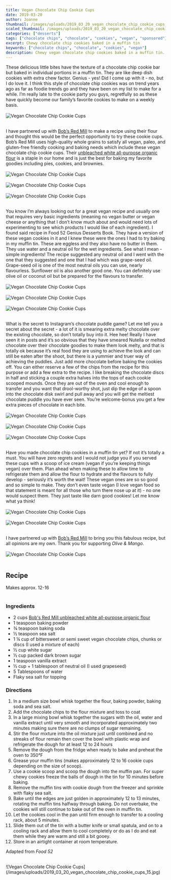 ```yaml
---
title: Vegan Chocolate Chip Cookie Cups
date: 2019-03-20
author: Joanne
thumbnail: /images/uploads/2019_03_20_vegan_chocolate_chip_cookie_cups_1.jpg
scaled_thumbnail: /images/uploads/2019_03_20_vegan_chocolate_chip_cookie_cups_0.jpg
categories: ["desserts"]
tags: ["chocolate chips", "chocolate", "cookies", "vegan", "sponsored"]
excerpt: Chewy chocolate chip cookies baked in a muffin tin
keywords: ["chocolate chips", "chocolate", "cookies", "vegan"]
description: Chewy vegan chocolate chip cookies baked in a muffin tin. Delicious vegan baked desserts
---
```


These delicious little bites have the texture of a chocolate chip cookie bar but baked in individual portions in a muffin tin. They are like deep dish cookies with extra chew factor. Genius - yes! Did I come up with it - no, but I do love it. I think this style of chocolate chip cookies was on trend years ago as far as foodie trends go and they have been on my list to make for a while. I’m really late to the cookie party you guys, regretfully so as these have quickly become our family’s favorite cookies to make on a weekly basis.
</br>
</br>
![Vegan Chocolate Chip Cookie Cups](/images/uploads/2019_03_20_vegan_chocolate_chip_cookie_cups_2.jpg)
</br>
</br>

I have partnered up with <span class="highlight"><a rel="nofollow" href="https://www.bobsredmill.com/?utm_source=TheOliveAndMango&utm_medium=influencer&utm_campaign=bobsredmill">Bob’s Red Mill</a></span> to make a recipe using their flour and thought this would be the perfect opportunity to try these cookie cups. Bob’s Red Mill uses high-quality whole grains to satisfy all vegan, paleo, and gluten-free friendly cooking and baking needs which include these vegan chocolate chip cookie cups. Their <span class="highlight"><a rel="nofollow" href="https://www.bobsredmill.com/shop/flours-and-meals/organic-all-purpose-unbleached-white-flour.html">unbleached white all-purpose organic flour</a></span> is a staple in our home and is just the best for baking my favorite goodies including pies, cookies, and brownies.
</br>
</br>
![Vegan Chocolate Chip Cookie Cups](/images/uploads/2019_03_20_vegan_chocolate_chip_cookie_cups_3.jpg)
</br>
</br>
![Vegan Chocolate Chip Cookie Cups](/images/uploads/2019_03_20_vegan_chocolate_chip_cookie_cups_4.jpg)
</br>
</br>
![Vegan Chocolate Chip Cookie Cups](/images/uploads/2019_03_20_vegan_chocolate_chip_cookie_cups_5.jpg)
</br>
</br>

You know I’m always looking out for a great vegan recipe and usually one that requires very basic ingredients (meaning no vegan butter or vegan cheese or anything that I don’t know much about and would need lots of experimenting to see which products I would  like of each ingredient). I found said recipe in Food 52 Genius Desserts Book. They have a version of these vegan cookies in it and I knew these were the ones I had to try baking in my muffin tin. These are eggless and they also have no butter in them. They use water and a neutral oil for the wet ingredients. See what I mean - simple ingredients! The recipe suggested any neutral oil and I went with the one that they suggested and one that I had which was grape-seed oil. Grape-seed oil is one of the most neutral oils you can use, nearly flavourless. Sunflower oil is also another good one. You can definitely use olive oil or coconut oil but be prepared for the flavours to transfer.
</br>
</br>
![Vegan Chocolate Chip Cookie Cups](/images/uploads/2019_03_20_vegan_chocolate_chip_cookie_cups_6.jpg)
</br>
</br>
![Vegan Chocolate Chip Cookie Cups](/images/uploads/2019_03_20_vegan_chocolate_chip_cookie_cups_7.jpg)
</br>
</br>
![Vegan Chocolate Chip Cookie Cups](/images/uploads/2019_03_20_vegan_chocolate_chip_cookie_cups_8.jpg)
</br>
</br>

What is the secret to Instagram’s chocolate puddle game? Let me tell you a secret about the secret - a lot of it is smearing extra melty chocolate over the existing chocolate, so don’t totally buy into it.  Hee hee! Really I have seen it in posts and it’s so obvious that they have smeared Nutella or melted chocolate over their chocolate goodies to make them look melty, and that is totally ok because it’s real food they are using to achieve the look and can still be eaten after the shoot, but there is a yummier and truer way of achieving the puddles. Just add more chocolate before baking the cookies off. You can either reserve a few of the chips from the recipe for this purpose or add a few extra to the recipe.  I like breaking the chocolate discs in half and sticking a couple extra halves into the tops of each cookie scooped mounds. Once they are out of the oven and cool enough to transfer and you want that drool-worthy shot, just dip the edge of a spoon into the chocolate disk swirl and pull away and you will get the meltiest chocolate puddle you have ever seen. You’re welcome-bonus you get a few extra pieces of chocolate in each bite.
</br>
</br>
![Vegan Chocolate Chip Cookie Cups](/images/uploads/2019_03_20_vegan_chocolate_chip_cookie_cups_9.jpg)
</br>
</br>
![Vegan Chocolate Chip Cookie Cups](/images/uploads/2019_03_20_vegan_chocolate_chip_cookie_cups_10.jpg)
</br>
</br>
![Vegan Chocolate Chip Cookie Cups](/images/uploads/2019_03_20_vegan_chocolate_chip_cookie_cups_11.jpg)
</br>
</br>

Have you made chocolate chip cookies in a muffin tin yet? If not it’s totally a must. You will have zero regrets and I would not judge you if you served these cups with a scoop of ice cream (vegan if you’re keeping things vegan) over them. Plan ahead when making these to allow time to refrigerate them and allow the flour to hydrate and the flavours to fully develop - seriously it’s worth the wait! These vegan ones are so so good and so simple to make. They don’t even taste vegan (I love vegan food so that statement is meant for all those who turn there nose up at it)  - no one would suspect them. They just taste like darn good cookies! Let me know what ya think!
</br>
</br>
![Vegan Chocolate Chip Cookie Cups](/images/uploads/2019_03_20_vegan_chocolate_chip_cookie_cups_12.jpg)
</br>
</br>
![Vegan Chocolate Chip Cookie Cups](/images/uploads/2019_03_20_vegan_chocolate_chip_cookie_cups_13.jpg)
</br>
</br>

I have partnered up with <span class="highlight"><a rel="nofollow" href="https://www.bobsredmill.com/?utm_source=TheOliveAndMango&utm_medium=influencer&utm_campaign=bobsredmill">Bob’s Red Mill</a></span> to bring you this fabulous recipe, but all opinions are my own. Thank you for supporting _Olive & Mango_.
</br>
</br>
![Vegan Chocolate Chip Cookie Cups](/images/uploads/2019_03_20_vegan_chocolate_chip_cookie_cups_14.jpg)
</br>
</br>

## Recipe
Makes approx. 12-16 
</br>
</br>

### Ingredients

* <span itemprop="ingredients"> 2 cups <span class="highlight"><a rel="nofollow" href="https://www.bobsredmill.com/shop/flours-and-meals/organic-all-purpose-unbleached-white-flour.html">Bob's Red Mill unbleached white all-purpose organic flour</a></span> </span>
* <span itemprop="ingredients"> 1 teaspoon baking powder </span>
* <span itemprop="ingredients"> &frac34; teaspoon baking soda </span>
* <span itemprop="ingredients"> &frac12; teaspoon sea salt </span>
* <span itemprop="ingredients"> 1 &frac14; cup of bittersweet or semi sweet vegan chocolate chips, chunks or discs (I used a mixture of each) </span>
* <span itemprop="ingredients"> &frac12; cup white sugar</span>
* <span itemprop="ingredients"> &frac12; cup packed dark brown sugar</span>
* <span itemprop="ingredients"> 1 teaspoon vanilla extract</span>
* <span itemprop="ingredients"> &frac12; cup + 1 tablespoon of neutral oil (I used grapeseed) </span>
* <span itemprop="ingredients"> 5 Tablespoons of water</span>
* <span itemprop="ingredients"> Flaky sea salt for topping</span>

### Directions

1. In a medium size bowl whisk together the flour, baking powder, baking soda and sea salt. 
2. Add the chocolate chips to the flour mixture and toss to coat
3. In a large mixing bowl whisk together the sugars with the oil, water and vanilla extract until very smooth and incorporated approximately two minutes making sure there are no clumps of sugar remaining. 
4. Stir the flour mixture into the oil mixture just until combined and no streaks of flour remain then cover the bowl with plastic wrap and refrigerate the dough for at least 12 to 24 hours
5. Remove the dough from the fridge when ready to bake and preheat the oven to 350°F
6. Grease your muffin tins (makes approximately 12 to 16 cookie cups depending on the size of scoop). 
7. Use a cookie scoop and scoop the dough into the muffin pan. For super chewy cookies freeze the balls of dough in the tin for 10 minutes before baking. 
8. Remove the muffin tins with cookie dough from the freezer and sprinkle with flaky sea salt. 
9. Bake until the edges are just golden in approximately 12 to 13 minutes, rotating the muffin tins halfway through baking. Do not overbake, the cookies will still continue to bake out of the oven in muffin tin. 
10. Let the cookies cool in the pan until firm enough to transfer to a cooling rack, about 5 minutes.  
11. Slide them out of the tin with a butter knife or small spatula, and on to a cooling rack and allow them to cool completely or do as I do and eat them while they are warm and still a bit gooey. 
12. Store in an airtight container at room temperature. 

Adapted from _Food 52_

</br>
![Vegan Chocolate Chip Cookie Cups](/images/uploads/2019_03_20_vegan_chocolate_chip_cookie_cups_15.jpg)
